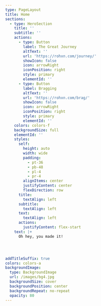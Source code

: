 ```yaml
---
type: PageLayout
title: Home
sections:
  - type: HeroSection
    title: ''
    subtitle: ''
    actions:
      - type: Button
        label: The Great Journey
        altText: ''
        url: 'https://rohxn.com/journey/'
        showIcon: false
        icon: arrowRight
        iconPosition: right
        style: primary
        elementId: ''
      - type: Button
        label: Bragging
        altText: ''
        url: 'https://rohxn.com/brag/'
        showIcon: false
        icon: arrowRight
        iconPosition: right
        style: primary
        elementId: ''
    colors: colors-f
    backgroundSize: full
    elementId: ''
    styles:
      self:
        height: auto
        width: wide
        padding:
          - pt-36
          - pb-48
          - pl-4
          - pr-4
        alignItems: center
        justifyContent: center
        flexDirection: row
      title:
        textAlign: left
      subtitle:
        textAlign: left
      text:
        textAlign: left
      actions:
        justifyContent: flex-start
    text: |+
      Oh hey, you made it!




addTitleSuffix: true
colors: colors-a
backgroundImage:
  type: BackgroundImage
  url: /images/bg4.jpg
  backgroundSize: cover
  backgroundPosition: center
  backgroundRepeat: no-repeat
  opacity: 80
---
```

